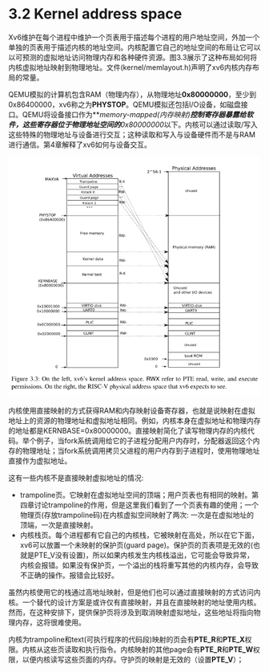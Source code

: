 # 3.2 Kernel address space

Xv6维护在每个进程中维护一个页表用于描述每个进程的用户地址空间，外加一个单独的页表用于描述内核的地址空间。内核配置它自己的地址空间的布局让它可以以可预测的虚拟地址访问物理内存和各种硬件资源。图3.3展示了这种布局如何将内核虚拟地址映射到物理地址。文件(kernel/memlayout.h)声明了xv6内核内存布局的常量。

QEMU模拟的计算机包含RAM（物理内存），从物理地址**0x80000000**，至少到0x86400000，xv6称之为**PHYSTOP**。QEMU模拟还包括I/O设备，如磁盘接口。QEMU将设备接口作为***memory-mapped(内存映射)***控制寄存器暴露给软件，这些寄存器位于物理地址空间的**0x80000000**以下。内核可以通过读取/写入这些特殊的物理地址与设备进行交互；这种读取和写入与设备硬件而不是与RAM进行通信。第4章解释了xv6如何与设备交互。

![Untitled](../img/c3_3.png)

内核使用直接映射的方式获得RAM和内存映射设备寄存器，也就是说映射在虚拟地址上的资源的物理地址和虚拟地址相同。例如，内核本身在虚拟地址和物理内存的地址都是KERNBASE=0x80000000。直接映射简化了读写物理内存的内核代码。举个例子，当fork系统调用给它的子进程分配用户内存时，分配器返回这个内存的物理地址；当fork系统调用拷贝父进程的用户内存到子进程时，使用物理地址直接作为虚拟地址。

这有一些内核不是直接映射虚拟地址的情况:

- trampoline页。它映射在虚拟地址空间的顶端；用户页表也有相同的映射。第四章讨论trampoline的作用，但是这里我们看到了一个页表有趣的使用；一个物理页(存放trampoline码)在内核虚拟空间映射了两次: 一次是在虚拟地址的顶端，一次是直接映射。
- 内核栈页。每个进程都有它自己的内核栈，它被映射在高处，所以在它下面，xv6可以放置一个未映射的保护页(guard page)。保护页的页表项是无效的(也就是PTE_V没有设置)，所以如果内核发生内核栈溢出，它可能会导致异常，内核会报错。如果没有保护页，一个溢出的栈将重写其他的内核内存，会导致不正确的操作。报错会比较好。

虽然内核使用它的栈通过高地址映射，但是他们也可以通过直接映射的方式访问内核。一个替代的设计方案是或许仅有直接映射，并且在直接映射的地址使用内核。然而，在这种安排下，提供保护页将涉及到取消映射虚拟地址，这些地址将指向物理内存，这将很难使用。

内核为trampoline和text(可执行程序的代码段)映射的页会有**PTE_R**和**PTE_X**权限。内核从这些页读取和执行指令。内核映射的其他page会有**PTE_R**和**PTE_W**权限，以便内核读写这些页面的内存。守护页的映射是无效的（设置**PTE_V**）；